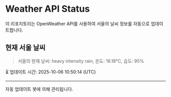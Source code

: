 
# Weather API Status

이 리포지토리는 OpenWeather API를 사용하여 서울의 날씨 정보를 자동으로 업데이트합니다.

## 현재 서울 날씨
> 서울의 현재 날씨: heavy intensity rain, 온도: 16.18°C, 습도: 95%

⏳ 업데이트 시간: 2025-10-06 10:50:14 (UTC)

---
자동 업데이트 봇에 의해 관리됩니다.
